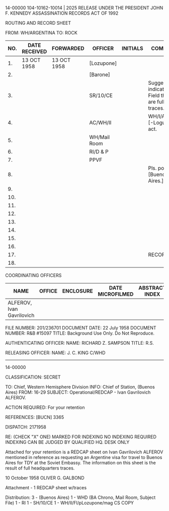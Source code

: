 14-00000
104-10162-10014 | 2025 RELEASE UNDER THE PRESIDENT JOHN F. KENNEDY ASSASSINATION RECORDS ACT OF 1992

ROUTING AND RECORD SHEET

FROM: WH/ARGENTINA
TO: ROCK

| NO. | DATE RECEIVED | FORWARDED | OFFICER | INITIALS | COMMENTS |
|---|---|---|---|---|---|
| 1. | 13 OCT 1958 | 13 OCT 1958 | [Lozupone] |  |  |
| 2. |  |  | [Barone] |  |  |
| 3. |  |  | SR/10/CE |  | Suggest you indicate to Field that these are full HQ traces. |
| 4. |  |  | AC/WH/II |  | WH/I/Argentina [-Logupire] act. |
| 5. |  |  | WH/Mail Room |  |  |
| 6. |  |  | RI/D & P |  |  |
| 7. |  |  | PPVF |  |  |
| 8. |  |  |  |  | Pls. pouch to [Buenos Aires.] |
| 9. |  |  |  |  |  |
| 10. |  |  |  |  |  |
| 11. |  |  |  |  |  |
| 12. |  |  |  |  |  |
| 13. |  |  |  |  |  |
| 14. |  |  |  |  |  |
| 15. |  |  |  |  |  |
| 16. |  |  |  |  |  |
| 17. |  |  |  |  | RECORD COPY |
| 18. |  |  |  |  |  |

COORDINATING OFFICERS

| NAME | OFFICE | ENCLOSURE | DATE MICROFILMED | ABSTRACT INDEX |
|---|---|---|---|---|
| ALFEROV, Ivan Gavrilovich |  |  |  |  |

FILE NUMBER: 201/236701
DOCUMENT DATE: 22 July 1958
DOCUMENT NUMBER: R&B #15097
TITLE: Background Use Only. Do Not Reproduce.

AUTHENTICATING OFFICER:
NAME: RICHARD Z. SAMPSON
TITLE: R.S.

RELEASING OFFICER:
NAME: J. C. KING
C/WHD

---

14-00000

CLASSIFICATION: SECRET

TO: Chief, Western Hemisphere Division
INFO: Chief of Station, (Buenos Aires)
FROM: 16-29
SUBJECT: Operational/REDCAP - Ivan Gavrilovich ALFEROV.

ACTION REQUIRED: For your retention

REFERENCES: [BUCN] 3365

DISPATCH: 2171958

RE: (CHECK "X" ONE)
MARKED FOR INDEXING
NO INDEXING REQUIRED
INDEXING CAN BE JUDGED BY QUALIFIED HQ. DESK ONLY

Attached for your retention is a REDCAP sheet on Ivan Gavrilovich ALFEROV mentioned in reference as requesting an Argentine visa for travel to Buenos Aires for TDY at the Soviet Embassy. The information on this sheet is the result of full headquarters traces.

10 October 1958
OLIVER G. GALBOND

Attachment - 1 REDCAP sheet w/traces

Distribution:
3 - (Buenos Aires)
1 - WHD (BA Chrono, Mail Room, Subject File)
1 - RI
1 - SH/10/CE
1 - WH/II/FI/pLozupone/mag
CS COPY
